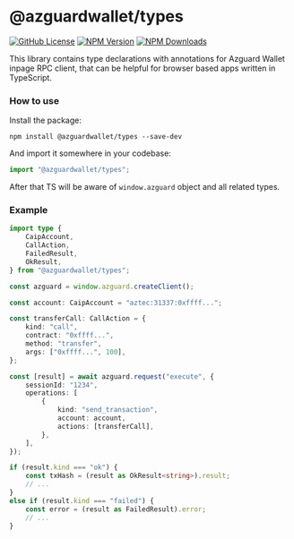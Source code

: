 # @azguardwallet/types

[![GitHub License](https://img.shields.io/github/license/AzguardWallet/azguard-wallet-types)](https://github.com/AzguardWallet/azguard-wallet-types/blob/main/LICENSE)
[![NPM Version](https://img.shields.io/npm/v/@azguardwallet/types)](https://www.npmjs.com/package/@azguardwallet/types)
[![NPM Downloads](https://img.shields.io/npm/dt/@azguardwallet/types)](https://www.npmjs.com/package/@azguardwallet/types)

This library contains type declarations with annotations for Azguard Wallet inpage RPC client, that can be helpful for browser based apps written in TypeScript.

### How to use

Install the package:

```shell
npm install @azguardwallet/types --save-dev
```

And import it somewhere in your codebase:

```ts
import "@azguardwallet/types";
```

After that TS will be aware of `window.azguard` object and all related types.

### Example

```ts
import type {
    CaipAccount,
    CallAction,
    FailedResult,
    OkResult,
} from "@azguardwallet/types";

const azguard = window.azguard.createClient();

const account: CaipAccount = "aztec:31337:0xffff...";

const transferCall: CallAction = {
    kind: "call",
    contract: "0xffff...",
    method: "transfer",
    args: ["0xffff...", 100],
};

const [result] = await azguard.request("execute", {
    sessionId: "1234",
    operations: [
        {
            kind: "send_transaction",
            account: account,
            actions: [transferCall],
        },
    ],
});

if (result.kind === "ok") {
    const txHash = (result as OkResult<string>).result;
    // ...
}
else if (result.kind === "failed") {
    const error = (result as FailedResult).error;
    // ...
}
```
